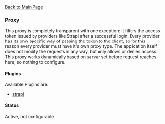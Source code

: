[Back to Main Page](https://github.com/SorinGFS/access-proxy#configuration)

### Proxy

This proxy is completely transparent with one exception: it filters the access token issued by providers like Strapi after a successful login. Every provider has its onw specific way of passing the token to the client, so for this reason every provider must have it's own proxy type.
The application itself does not modify the requests in any way, but only allows or denies access. This proxy works dynamically based on `server` set before request reaches here, so nothing to configure.

#### Plugins

Available Plugins are:
- [strapi](https://github.com/SorinGFS/strapi-access-proxy#strapi-access-proxy)

#### Status

Active, not configurable
